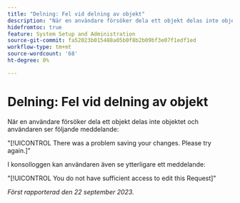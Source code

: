 ```yaml
---
title: "Delning: Fel vid delning av objekt"
description: "När en användare försöker dela ett objekt delas inte objektet och användaren ser ett felmeddelande."
hidefromtoc: true
feature: System Setup and Administration
source-git-commit: fa52023b015488a05b0f8b2b09bf3e07f1edf1ed
workflow-type: tm+mt
source-wordcount: '68'
ht-degree: 0%

---
```



# Delning: Fel vid delning av objekt

När en användare försöker dela ett objekt delas inte objektet och användaren ser följande meddelande:

&quot;[!UICONTROL There was a problem saving your changes. Please try again.]&quot;

I konsolloggen kan användaren även se ytterligare ett meddelande:

&quot;[!UICONTROL You do not have sufficient access to edit this Request]&quot;

_Först rapporterad den 22 september 2023._



